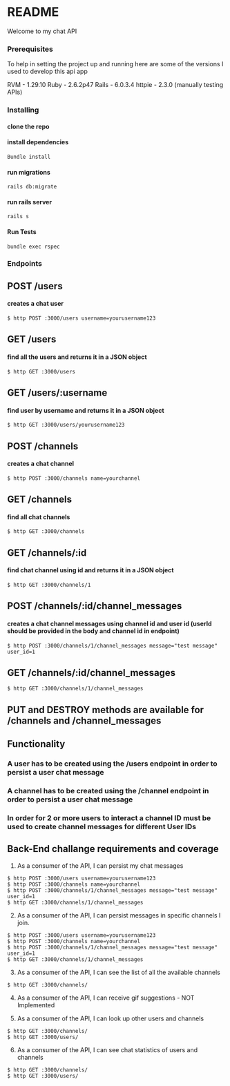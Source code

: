 # README

Welcome to my chat API 

### Prerequisites

To help in setting the project up and running here are some of the versions I used to develop this api app

RVM - 1.29.10
Ruby - 2.6.2p47
Rails - 6.0.3.4
httpie - 2.3.0 (manually testing APIs) 

### Installing

#### clone the repo

#### install dependencies
```
Bundle install
```
#### run migrations

```
rails db:migrate
```
#### run rails server
```
rails s
```
#### Run Tests
```
bundle exec rspec
```

### Endpoints

## POST /users 
#### creates a chat user
```
$ http POST :3000/users username=yourusername123
```

## GET /users
#### find all the users and returns it in a JSON object
```
$ http GET :3000/users
```
## GET /users/:username
#### find user by username and returns it in a JSON object
```
$ http GET :3000/users/yourusername123
```

## POST /channels 
#### creates a chat channel
```
$ http POST :3000/channels name=yourchannel
```

## GET /channels 
#### find all chat channels
```
$ http GET :3000/channels
```

## GET /channels/:id
#### find chat channel using id and returns it in a JSON object
```
$ http GET :3000/channels/1
```

## POST /channels/:id/channel_messages
#### creates a chat channel messages using channel id and user id (userId should be provided in the body and channel id in endpoint)
```
$ http POST :3000/channels/1/channel_messages message="test message" user_id=1
```

## GET /channels/:id/channel_messages
```
$ http GET :3000/channels/1/channel_messages
```

## PUT and DESTROY methods are available for /channels and /channel_messages 


## Functionality

### A user has to be created using the /users endpoint in order to persist a user chat message
### A channel has to be created using the /channel endpoint in order to persist a user chat message
### In order for 2 or more users to interact a channel ID must be used to create channel messages for different User IDs 

## Back-End challange requirements and coverage

1. As a consumer of the API, I can persist my chat messages 

```
$ http POST :3000/users username=yourusername123
$ http POST :3000/channels name=yourchannel
$ http POST :3000/channels/1/channel_messages message="test message" user_id=1
$ http GET :3000/channels/1/channel_messages

```


2. As a consumer of the API, I can persist messages in specific channels I join. 

```
$ http POST :3000/users username=yourusername123
$ http POST :3000/channels name=yourchannel
$ http POST :3000/channels/1/channel_messages message="test message" user_id=1
$ http GET :3000/channels/1/channel_messages

```

3. As a consumer of the API, I can see the list of all the available channels 

```
$ http GET :3000/channels/

```

4. As a consumer of the API, I can receive gif suggestions - NOT Implemented

5. As a consumer of the API, I can look up other users and channels 

```
$ http GET :3000/channels/
$ http GET :3000/users/

```

6. As a consumer of the API, I can see chat statistics of users and channels

```
$ http GET :3000/channels/
$ http GET :3000/users/

```